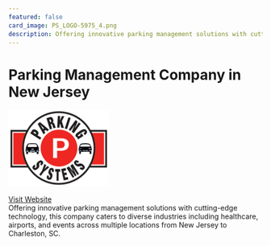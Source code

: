 ```yaml
---
featured: false
card_image: PS_LOGO-5975_4.png
description: Offering innovative parking management solutions with cutting-edge technology, this company caters to diverse industries including healthcare, airports, and events across multiple locations from New Jersey to Charleston, SC.
---
```


# Parking Management Company in New Jersey
<img src="PS_LOGO-5975_4.png" alt="Logo" style="max-width: 200px; height: auto;">

<a href="https://www.parkingsystems.com/new-jersey">Visit Website</a>  
Offering innovative parking management solutions with cutting-edge technology, this company caters to diverse industries including healthcare, airports, and events across multiple locations from New Jersey to Charleston, SC.
